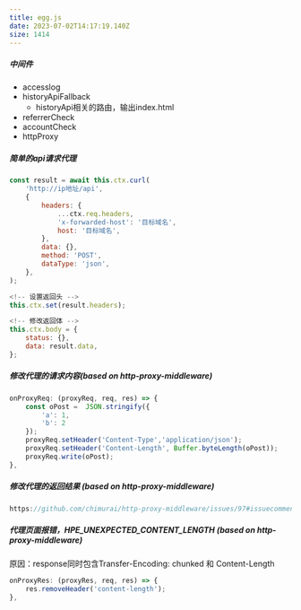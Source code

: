```yaml
---
title: egg.js
date: 2023-07-02T14:17:19.140Z
size: 1414
---
```

##### 中间件

- accesslog
- historyApiFallback
  - historyApi相关的路由，输出index.html
- referrerCheck
- accountCheck
- httpProxy

##### 简单的api请求代理
```javascript
const result = await this.ctx.curl(
    'http://ip地址/api',
    {
        headers: {
            ...ctx.req.headers,
            'x-forwarded-host': '目标域名',
            host: '目标域名',
        },
        data: {},
        method: 'POST',
        dataType: 'json',
    },
);

<!-- 设置返回头 -->
this.ctx.set(result.headers);

<!-- 修改返回体 -->
this.ctx.body = {
    status: {},
    data: result.data,
};
```

##### 修改代理的请求内容(based on http-proxy-middleware)
```javascript
onProxyReq: (proxyReq, req, res) => {
    const oPost =  JSON.stringify({
        'a': 1,
        'b': 2
    });
    proxyReq.setHeader('Content-Type','application/json');
    proxyReq.setHeader('Content-Length', Buffer.byteLength(oPost));
    proxyReq.write(oPost);
},
```

##### 修改代理的返回结果 (based on http-proxy-middleware)
```javascript
https://github.com/chimurai/http-proxy-middleware/issues/97#issuecomment-238431552
```

##### 代理页面报错，HPE_UNEXPECTED_CONTENT_LENGTH (based on http-proxy-middleware)
原因：response同时包含Transfer-Encoding: chunked 和 Content-Length

```javascript
onProxyRes: (proxyRes, req, res) => {
    res.removeHeader('content-length');
},
```
